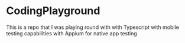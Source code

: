 # CodingPlayground
This is a repo that I was playing round with with Typescript with mobile testing capabilities with Appium for native app testing

